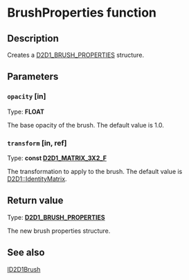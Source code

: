 # BrushProperties function

## Description

Creates a [D2D1_BRUSH_PROPERTIES](https://learn.microsoft.com/windows/desktop/api/d2d1/ns-d2d1-d2d1_brush_properties) structure.

## Parameters

### `opacity` [in]

Type: **FLOAT**

The base opacity of the brush. The default value is 1.0.

### `transform` [in, ref]

Type: **const [D2D1_MATRIX_3X2_F](https://learn.microsoft.com/windows/desktop/Direct2D/d2d1-matrix-3x2-f)**

The transformation to apply to the brush. The default value is [D2D1::IdentityMatrix](https://learn.microsoft.com/windows/desktop/api/d2d1helper/nf-d2d1helper-identitymatrix).

## Return value

Type: **[D2D1_BRUSH_PROPERTIES](https://learn.microsoft.com/windows/desktop/api/d2d1/ns-d2d1-d2d1_brush_properties)**

The new brush properties structure.

## See also

[ID2D1Brush](https://learn.microsoft.com/windows/desktop/api/d2d1/nn-d2d1-id2d1brush)